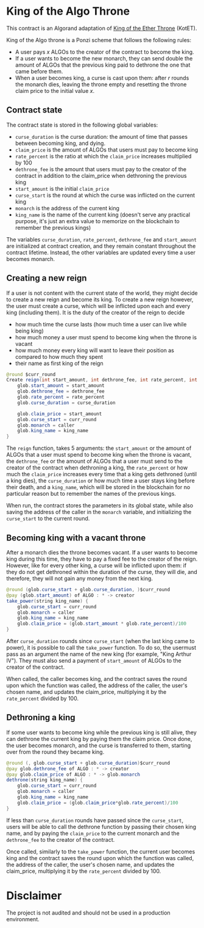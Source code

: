 # King of the Algo Throne 

This contract is an Algorand adaptation of [King of the Ether Throne](https://www.kingoftheether.com/thrones/kingoftheether/index.html) (KotET).

King of the Algo throne is a Ponzi scheme that follows the following rules:

- A user pays $x$ ALGOs to the creator of the contract to become the king.
- If a user wants to become the new monarch, they can send double the amount of ALGOs that the previous king paid to dethrone the one that came before them.
- When a user becomes king, a curse is cast upon them: after $r$ rounds the monarch dies, leaving the throne empty and resetting the throne claim price to the initial value $x$. 

## Contract state

The contract state is stored in the following global variables:

- `curse_duration` is the curse duration: the amount of time that passes between becoming king, and dying.
- `claim_price` is the amount of ALGOs that users must pay to become king
- `rate_percent` is the ratio at which the `claim_price` increases multiplied by 100
- `dethrone_fee` is the amount that users must pay to the creator of the contract in addition to the claim_price when dethroning the previous king 
- `start_amount` is the initial `claim_price`
- `curse_start` is the round at which the curse was inflicted on the current king
- `monarch` is the address of the current king
- `king_name` is the name of the current king (doesn't serve any practical purpose, it's just an extra value to memorize on the blockchain to remember the previous kings)

The variables `curse_duration`, `rate_percent`, `dethrone_fee` and `start_amount` are initialized at contract creation, and they remain constant throughout the contract lifetime. Instead, the other variables are updated every time a user becomes monarch.

## Creating a new reign

If a user is not content with the current state of the world, they might decide to create a new reign and become its king. To create a new reign however, the user must create a curse, which will be inflicted upon each and every king (including them). It is the duty of the creator of the reign to decide 

- how much time the curse lasts (how much time a user can live while being king) 
- how much money a user must spend to become king when the throne is vacant
- how much money every king will want to leave their position as compared to how much they spent
- their name as first king of the reign

```java
@round $curr_round
Create reign(int start_amount, int dethrone_fee, int rate_percent, int curse_duration, string king_name) {
	glob.start_amount = start_amount
	glob.dethrone_fee = dethrone_fee
	glob.rate_percent = rate_percent
	glob.curse_duration = curse_duration

	glob.claim_price = start_amount
	glob.curse_start = curr_round
	glob.monarch = caller
	glob.king_name = king_name
}
```

The `reign` function, takes 5 arguments: the `start_amount` or the amount of ALGOs that a user must spend to become king when the throne is vacant, the `dethrone_fee` or the amount of ALGOs that a user must send to the creator of the contract when dethroning a king, the `rate_percent` or how much the `claim_price` increases every time that a king gets dethroned (until a king dies), the `curse_duration` or how much time a user stays king before their death, and a `king_name`, which will be stored in the blockchain for no particular reason but to remember the names of the previous kings. 

When run, the contract stores the parameters in its global state, while also saving the address of the caller in the `monarch` variable, and initializing the `curse_start` to the current round.

## Becoming king with a vacant throne

After a monarch dies the throne becomes vacant. If a user wants to become king during this time, they have to pay a fixed fee to the creator of the reign. However, like for every other king, a curse will be inflicted upon them: if they do not get dethroned within the duration of the curse, they will die, and therefore, they will not gain any money from the next king. 

```java
@round (glob.curse_start + glob.curse_duration, )$curr_round
@pay (glob.start_amount) of ALGO : * -> creator
take_power(string king_name) {
	glob.curse_start = curr_round
	glob.monarch = caller
	glob.king_name = king_name
	glob.claim_price = (glob.start_amount * glob.rate_percent)/100
}
```

After `curse_duration` rounds since `curse_start` (when the last king came to power), it is possible to call the `take_power` function. To do so, the usermust pass as an argument the name of the new king (for example, "King Arthur IV"). They must also send a payment of `start_amount` of ALGOs to the creator of the contract.

When called, the caller becomes king, and the contract saves the round upon which the function was called, the address of the caller, the user's chosen name, and updates the claim_price, multiplying it by the `rate_percent` divided by 100.

## Dethroning a king

If some user wants to become king while the previous king is still alive, they can dethrone the current king by paying them the claim price. Once done, the user becomes monarch, and the curse is transferred to them, starting over from the round they became king.

```java
@round (, glob.curse_start + glob.curse_duration)$curr_round
@pay glob.dethrone_fee of ALGO : * -> creator
@pay glob.claim_price of ALGO : * -> glob.monarch
dethrone(string king_name) {
	glob.curse_start = curr_round
	glob.monarch = caller
	glob.king_name = king_name
	glob.claim_price = (glob.claim_price*glob.rate_percent)/100
}
```

If less than `curse_duration` rounds have passed since the `curse_start`, users will be able to call the dethrone function by passing their chosen king name, and by paying the `claim_price` to the current monarch and the `dethrone_fee` to the creator of the contract. 

Once called, similarly to the `take_power` function, the current user becomes king and the contract saves the round upon which the function was called, the address of the caller, the user's chosen name, and updates the claim_price, multiplying it by the `rate_percent` divided by 100.

# Disclaimer

The project is not audited and should not be used in a production environment.
